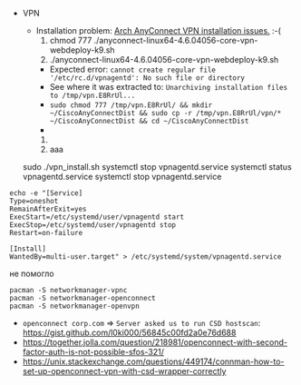* VPN
  * Installation problem: [Arch AnyConnect VPN installation issues.](https://bbs.archlinux.org/viewtopic.php?id=237621) :-(
     1. chmod 777 ./anyconnect-linux64-4.6.04056-core-vpn-webdeploy-k9.sh
     1. ./anyconnect-linux64-4.6.04056-core-vpn-webdeploy-k9.sh
       * Expected error: `cannot create regular file '/etc/rc.d/vpnagentd': No such file or directory`
       * See where it was extracted to: `Unarchiving installation files to /tmp/vpn.E8RrUl...`
       * `sudo chmod 777 /tmp/vpn.E8RrUl/ && mkdir ~/CiscoAnyConnectDist && sudo cp -r /tmp/vpn.E8RrUl/vpn/* ~/CiscoAnyConnectDist && cd ~/CiscoAnyConnectDist`
       * 
     1. 
     1. aaa
    
  sudo ./vpn_install.sh
  systemctl stop vpnagentd.service
  systemctl status vpnagentd.service
  systemctl stop vpnagentd.service
  
```  
echo -e "[Service] 
Type=oneshot
RemainAfterExit=yes
ExecStart=/etc/systemd/user/vpnagentd start
ExecStop=/etc/systemd/user/vpnagentd stop
Restart=on-failure

[Install]
WantedBy=multi-user.target" > /etc/systemd/system/vpnagentd.service
```
  
  не помогло
  ``` 
  pacman -S networkmanager-vpnc
  pacman -S networkmanager-openconnect
  pacman -S networkmanager-openvpn
  ````
  * `openconnect corp.com` => `Server asked us to run CSD hostscan`: https://gist.github.com/l0ki000/56845c00fd2a0e76d688
  * https://together.jolla.com/question/218981/openconnect-with-second-factor-auth-is-not-possible-sfos-321/
  * https://unix.stackexchange.com/questions/449174/connman-how-to-set-up-openconnect-vpn-with-csd-wrapper-correctly
